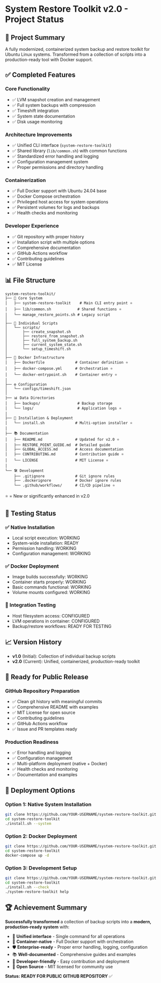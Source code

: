 # System Restore Toolkit v2.0 - Project Status

## 🎯 Project Summary

A fully modernized, containerized system backup and restore toolkit for Ubuntu Linux systems. Transformed from a collection of scripts into a production-ready tool with Docker support.

## ✅ Completed Features

### Core Functionality
- ✅ LVM snapshot creation and management
- ✅ Full system backups with compression
- ✅ Timeshift integration
- ✅ System state documentation
- ✅ Disk usage monitoring

### Architecture Improvements
- ✅ Unified CLI interface (`system-restore-toolkit`)
- ✅ Shared library (`lib/common.sh`) with common functions
- ✅ Standardized error handling and logging
- ✅ Configuration management system
- ✅ Proper permissions and directory handling

### Containerization
- ✅ Full Docker support with Ubuntu 24.04 base
- ✅ Docker Compose orchestration
- ✅ Privileged host access for system operations
- ✅ Persistent volumes for logs and backups
- ✅ Health checks and monitoring

### Developer Experience
- ✅ Git repository with proper history
- ✅ Installation script with multiple options
- ✅ Comprehensive documentation
- ✅ GitHub Actions workflow
- ✅ Contributing guidelines
- ✅ MIT License

## 📊 File Structure

```
system-restore-toolkit/
├── 📁 Core System
│   ├── system-restore-toolkit    # Main CLI entry point ⭐
│   ├── lib/common.sh            # Shared functions ⭐
│   └── manage_restore_points.sh # Legacy script
│
├── 📁 Individual Scripts
│   └── scripts/
│       ├── create_snapshot.sh
│       ├── restore_from_snapshot.sh
│       ├── full_system_backup.sh
│       ├── current_system_state.sh
│       └── setup_timeshift.sh
│
├── 🐳 Docker Infrastructure
│   ├── Dockerfile              # Container definition ⭐
│   ├── docker-compose.yml      # Orchestration ⭐
│   └── docker-entrypoint.sh    # Container entry ⭐
│
├── ⚙️ Configuration
│   └── configs/timeshift.json
│
├── 📊 Data Directories
│   ├── backups/                 # Backup storage
│   └── logs/                    # Application logs ⭐
│
├── 🚀 Installation & Deployment
│   └── install.sh              # Multi-option installer ⭐
│
├── 📚 Documentation
│   ├── README.md               # Updated for v2.0 ⭐
│   ├── RESTORE_POINT_GUIDE.md  # Detailed guide
│   ├── GLOBAL_ACCESS.md        # Access documentation
│   ├── CONTRIBUTING.md         # Contribution guide ⭐
│   └── LICENSE                 # MIT License ⭐
│
└── 🛠️ Development
    ├── .gitignore              # Git ignore rules
    ├── .dockerignore           # Docker ignore rules
    └── .github/workflows/      # CI/CD pipeline ⭐
```

⭐ = New or significantly enhanced in v2.0

## 🧪 Testing Status

### ✅ Native Installation
- Local script execution: WORKING
- System-wide installation: READY
- Permission handling: WORKING
- Configuration management: WORKING

### ✅ Docker Deployment
- Image builds successfully: WORKING
- Container starts properly: WORKING
- Basic commands functional: WORKING
- Volume mounts configured: WORKING

### 🔄 Integration Testing
- Host filesystem access: CONFIGURED
- LVM operations in container: CONFIGURED
- Backup/restore workflows: READY FOR TESTING

## 📈 Version History

- **v1.0** (Initial): Collection of individual backup scripts
- **v2.0** (Current): Unified, containerized, production-ready toolkit

## 🎯 Ready for Public Release

### GitHub Repository Preparation
- ✅ Clean git history with meaningful commits
- ✅ Comprehensive README with examples
- ✅ MIT License for open source
- ✅ Contributing guidelines
- ✅ GitHub Actions workflow
- ✅ Issue and PR templates ready

### Production Readiness
- ✅ Error handling and logging
- ✅ Configuration management
- ✅ Multi-platform deployment (native + Docker)
- ✅ Health checks and monitoring
- ✅ Documentation and examples

## 🚀 Deployment Options

### Option 1: Native System Installation
```bash
git clone https://github.com/YOUR-USERNAME/system-restore-toolkit.git
cd system-restore-toolkit
./install.sh --system
```

### Option 2: Docker Deployment
```bash
git clone https://github.com/YOUR-USERNAME/system-restore-toolkit.git
cd system-restore-toolkit
docker-compose up -d
```

### Option 3: Development Setup
```bash
git clone https://github.com/YOUR-USERNAME/system-restore-toolkit.git
cd system-restore-toolkit
./install.sh --check
./system-restore-toolkit help
```

## 🏆 Achievement Summary

**Successfully transformed** a collection of backup scripts into a **modern, production-ready system** with:

- 🎯 **Unified interface** - Single command for all operations
- 🐳 **Container-native** - Full Docker support with orchestration
- 🛡️ **Enterprise-ready** - Proper error handling, logging, configuration
- 📚 **Well-documented** - Comprehensive guides and examples
- 🔧 **Developer-friendly** - Easy contribution and deployment
- 🌟 **Open Source** - MIT licensed for community use

**Status: READY FOR PUBLIC GITHUB REPOSITORY** ✅
